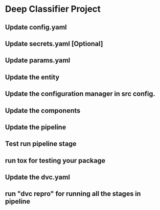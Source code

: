 # Deep Classifier Project

## Update config.yaml
## Update secrets.yaml [Optional]
## Update params.yaml
## Update the entity
## Update the configuration manager in src config.
## Update the components
## Update the pipeline
## Test run pipeline stage
## run tox for testing your package
## Update the dvc.yaml
## run "dvc repro" for running all the stages in pipeline


